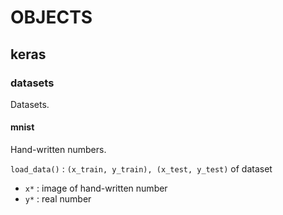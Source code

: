 # OBJECTS

## keras

### datasets

Datasets.  

#### mnist

Hand-written numbers.  

`load_data()` : `(x_train, y_train), (x_test, y_test)` of dataset  
*	`x*` : image of hand-written number
*	`y*` : real number
